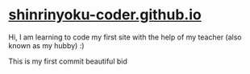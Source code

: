 # [shinrinyoku-coder.github.io](https://shinrinyoku-coder.github.io/)
Hi, I am learning to code my first site with the help of my teacher (also known as my hubby) :)


This is my first commit
beautiful bid